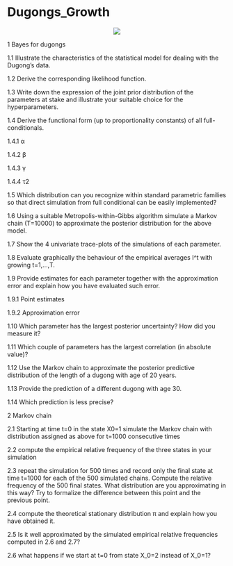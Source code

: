 # Dugongs_Growth

<p align="center">
<img src="https://www.ideegreen.it/wp-content/uploads/2017/01/lamantini-2.jpg">
</p>


1 Bayes for dugongs

1.1 Illustrate the characteristics of the statistical model for dealing with the Dugong’s data.

1.2 Derive the corresponding likelihood function.

1.3 Write down the expression of the joint prior distribution of the parameters at stake and illustrate your suitable choice for the hyperparameters.

1.4 Derive the functional form (up to proportionality constants) of all full-conditionals.

1.4.1 α

1.4.2 β

1.4.3 γ

1.4.4 τ2

1.5 Which distribution can you recognize within standard parametric families so that direct simulation from full conditional can be easily implemented?

1.6 Using a suitable Metropolis-within-Gibbs algorithm simulate a Markov chain (T=10000) to approximate the posterior distribution for the above model.

1.7 Show the 4 univariate trace-plots of the simulations of each parameter.

1.8 Evaluate graphically the behaviour of the empirical averages I^t with growing t=1,...,T.

1.9 Provide estimates for each parameter together with the approximation error and explain how you have evaluated such error.

1.9.1 Point estimates

1.9.2 Approximation error

1.10 Which parameter has the largest posterior uncertainty? How did you measure it?

1.11 Which couple of parameters has the largest correlation (in absolute value)?

1.12 Use the Markov chain to approximate the posterior predictive distribution of the length of a dugong with age of 20 years.

1.13 Provide the prediction of a different dugong with age 30.

1.14 Which prediction is less precise?

2 Markov chain

2.1 Starting at time t=0 in the state X0=1 simulate the Markov chain with distribution assigned as above for t=1000 consecutive times

2.2 compute the empirical relative frequency of the three states in your simulation

2.3 repeat the simulation for 500 times and record only the final state at time t=1000 for each of the 500 simulated chains. Compute the 
relative frequency of the 500 final states. What distribution are you approximating in this way? Try to formalize the difference between this point and the previous point.

2.4 compute the theoretical stationary distribution π and explain how you have obtained it.

2.5 Is it well approximated by the simulated empirical relative frequencies computed in 2.6 and 2.7?

2.6 what happens if we start at t=0 from state X_0=2 instead of X_0=1?

